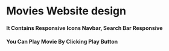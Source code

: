 # Movies Website design

#### It Contains Responsive Icons Navbar, Search Bar Responsive  

#### You Can Play Movie By Clicking Play Button
